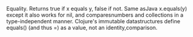 Equality. Returns true if x equals y, false if not. Same asJava x.equals(y) except it also works for nil, and comparesnumbers and collections in a type-independent manner.  Clojure's immutable datastructures define equals() (and thus =) as a value, not an identity,comparison.